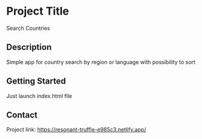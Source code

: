 # Project Title

Search Countries

## Description

Simple app for country search by region or language with possibility to sort 

## Getting Started

Just launch index.html file

## Contact

Project link: https://resonant-truffle-e985c3.netlify.app/
